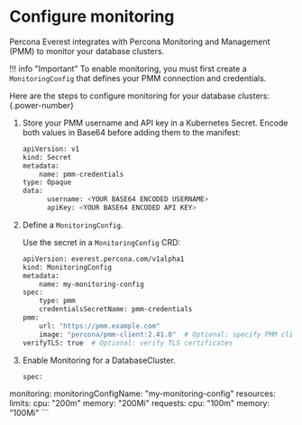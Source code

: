 # Configure monitoring

Percona Everest integrates with Percona Monitoring and Management (PMM) to monitor your database clusters.

!!! info "Important"
    To enable monitoring, you must first create a `MonitoringConfig` that defines your PMM connection and credentials.

Here are the steps to configure monitoring for your database clusters:
{.power-number}

1. Store your PMM username and API key in a Kubernetes Secret. Encode both values in Base64 before adding them to the manifest:

    ```sh
    apiVersion: v1
    kind: Secret
    metadata:
        name: pmm-credentials
    type: Opaque
    data:
          username: <YOUR BASE64 ENCODED USERNAME>
          apiKey: <YOUR BASE64 ENCODED API KEY>
    ```

2. Define a `MonitoringConfig`. 

    Use the secret in a `MonitoringConfig` CRD:

    ```sh
    apiVersion: everest.percona.com/v1alpha1
    kind: MonitoringConfig
    metadata:
        name: my-monitoring-config
    spec:
        type: pmm
        credentialsSecretName: pmm-credentials
    pmm:
        url: "https://pmm.example.com"
        image: "percona/pmm-client:2.41.0"  # Optional: specify PMM client version
    verifyTLS: true  # Optional: verify TLS certificates
    ```

3. Enable Monitoring for a DatabaseCluster.

    ```sh
    spec:
  monitoring:
    monitoringConfigName: "my-monitoring-config"
    resources:
      limits:
        cpu: "200m"
        memory: "200Mi"
      requests:
        cpu: "100m"
        memory: "100Mi"
    ```
    










